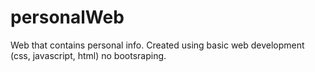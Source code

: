 # personalWeb
Web that contains personal info. Created using basic web development (css, javascript, html) no bootsraping.
